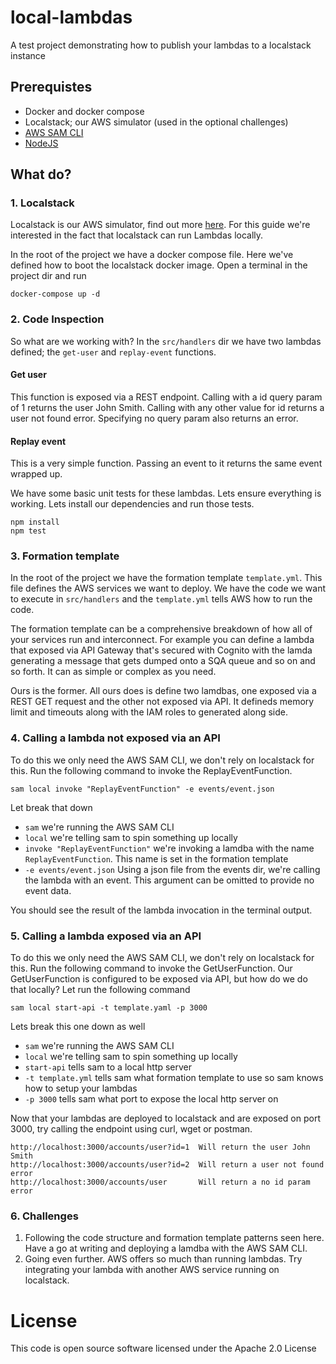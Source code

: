 local-lambdas
=============
A test project demonstrating how to publish your lambdas to a localstack instance


## Prerequistes
- Docker and docker compose
- Localstack; our AWS simulator (used in the optional challenges)
- [AWS SAM CLI](https://docs.aws.amazon.com/serverless-application-model/latest/developerguide/serverless-sam-cli-install.html)
- [NodeJS](https://nodejs.org/en/download/package-manager/)

## What do?

### 1. Localstack
Localstack is our AWS simulator, find out more [here](https://github.com/localstack/localstack). For this guide we're interested in the fact that localstack can run Lambdas locally. 

In the root of the project we have a docker compose file. Here we've defined how to boot the localstack docker image. Open a terminal in the project dir and run

```shell script
docker-compose up -d
```

### 2. Code Inspection
So what are we working with? In the `src/handlers` dir we have two lambdas defined; the `get-user` and `replay-event` functions. 

#### Get user
This function is exposed via a REST endpoint. Calling with a id query param of 1 returns the user John Smith. Calling with any other value for id returns a user not found error. Specifying no query param also returns an error.

#### Replay event
This is a very simple function. Passing an event to it returns the same event wrapped up. 

We have some basic unit tests for these lambdas. Lets ensure everything is working. Lets install our dependencies and run those tests.

```shell script
npm install
npm test
```

### 3. Formation template
In the root of the project we have the formation template `template.yml`. This file defines the AWS services we want to deploy. We have the code we want to execute in `src/handlers` and the `template.yml` tells AWS how to run the code. 

The formation template can be a comprehensive breakdown of how all of your services run and interconnect. For example you can define a lambda that exposed via API Gateway that's secured with Cognito with the lamda generating a message that gets dumped onto a SQA queue and so on and so forth. It can as simple or complex as you need.

Ours is the former. All ours does is define two lamdbas, one exposed via a REST GET request and the other not exposed via API. It defineds memory limit and timeouts along with the IAM roles to generated along side. 

### 4. Calling a lambda not exposed via an API
To do this we only need the AWS SAM CLI, we don't rely on localstack for this. Run the following command to invoke the ReplayEventFunction. 

```shell script
sam local invoke "ReplayEventFunction" -e events/event.json
```

Let break that down
- `sam` we're running the AWS SAM CLI
- `local` we're telling sam to spin something up locally
- `invoke "ReplayEventFunction"` we're invoking a lamdba with the name `ReplayEventFunction`. This name is set in the formation template
- `-e events/event.json` Using a json file from the events dir, we're calling the lambda with an event. This argument can be omitted to provide no event data.

You should see the result of the lambda invocation in the terminal output.

### 5. Calling a lambda exposed via an API
To do this we only need the AWS SAM CLI, we don't rely on localstack for this. Run the following command to invoke the GetUserFunction. 
Our GetUserFunction is configured to be exposed via API, but how do we do that locally? Let run the following command

```shell script
sam local start-api -t template.yaml -p 3000
```

Lets break this one down as well
- `sam` we're running the AWS SAM CLI
- `local` we're telling sam to spin something up locally
- `start-api` tells sam to a local http server
- `-t template.yml` tells sam what formation template to use so sam knows how to setup your lambdas
- `-p 3000` tells sam what port to expose the local http server on

Now that your lambdas are deployed to localstack and are exposed on port 3000, try calling the endpoint using curl, wget or postman.

```http request
http://localhost:3000/accounts/user?id=1  Will return the user John Smith
http://localhost:3000/accounts/user?id=2  Will return a user not found error
http://localhost:3000/accounts/user       Will return a no id param error
```

### 6. Challenges
1. Following the code structure and formation template patterns seen here. Have a go at writing and deploying a lamdba with the AWS SAM CLI. 
2. Going even further. AWS offers so much than running lambdas. Try integrating your lambda with another AWS service running on localstack. 


License
=======
This code is open source software licensed under the Apache 2.0 License